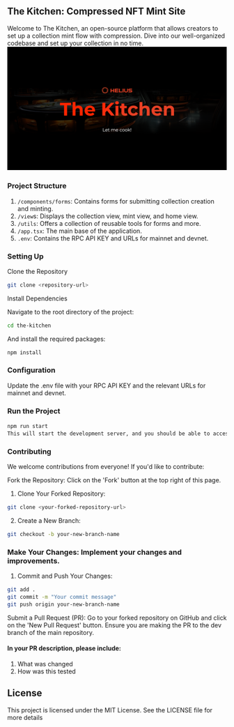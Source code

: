 ## The Kitchen: Compressed NFT Mint Site
Welcome to The Kitchen, an open-source platform that allows creators to set up a collection mint flow with compression. Dive into our well-organized codebase and set up your collection in no time.
![Preview of The Kitchen](./public/kitchen-preview.png)

### Project Structure
1. `/components/forms`: Contains forms for submitting collection creation and minting.
2. `/view`s: Displays the collection view, mint view, and home view.
3. `/utils`: Offers a collection of reusable tools for forms and more.
4. `/app.tsx`: The main base of the application.
5. `.env`: Contains the RPC API KEY and URLs for mainnet and devnet.


### Setting Up
Clone the Repository
```bash
git clone <repository-url>
```
Install Dependencies

Navigate to the root directory of the project:
```bash
cd the-kitchen
```
And install the required packages:
```bash
npm install
```
### Configuration

Update the .env file with your RPC API KEY and the relevant URLs for mainnet and devnet.

### Run the Project
```bash
npm run start
This will start the development server, and you should be able to access the application at http://localhost:3000.
```

### Contributing
We welcome contributions from everyone! If you'd like to contribute:

Fork the Repository: Click on the 'Fork' button at the top right of this page.

1. Clone Your Forked Repository:

```bash
git clone <your-forked-repository-url>
```
2. Create a New Branch:

```bash
git checkout -b your-new-branch-name
```
### Make Your Changes: Implement your changes and improvements.
1. Commit and Push Your Changes:
```bash
git add .
git commit -m "Your commit message"
git push origin your-new-branch-name
```
Submit a Pull Request (PR): Go to your forked repository on GitHub and click on the 'New Pull Request' button. Ensure you are making the PR to the dev branch of the main repository.

#### In your PR description, please include:

1. What was changed
2. How was this tested
## License
This project is licensed under the MIT License. See the LICENSE file for more details